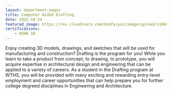 ```yaml
---
layout: department-pages
title: Computer Aided Drafting
date: 2022-10-24
featured_image: https://res.cloudinary.com/dxm7ycyxz/image/upload/v1668016908/TechHigh.us/Technical%20areas/alden/drafting/lucas-kepner-Yn8D5B8C-eY-unsplash-1-1024x689_ziuqrd.jpg
certifications:
    - OSHA 10
---
```


Enjoy creating 3D models, drawings, and sketches that will be used for manufacturing and construction? Drafting is the program for you! While you learn to take a product from concept, to drawing, to prototype, you will acquire expertise in architectural design and engineering that can be applied to a variety of careers. As a student in the Drafting program at WTHS, you will be provided with many exciting and rewarding entry-level employment and career opportunities that can help prepare you for further college degreed disciplines in Engineering and Architecture.